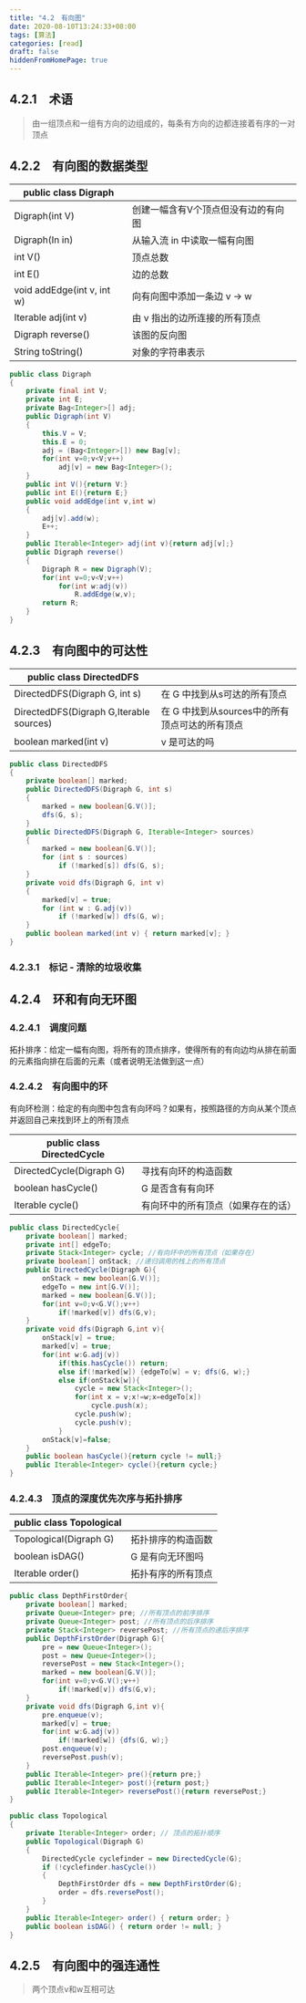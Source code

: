 ```yaml
---
title: "4.2　有向图"
date: 2020-08-10T13:24:33+08:00
tags: [算法]
categories: [read]
draft: false
hiddenFromHomePage: true
---
```


## 4.2.1　术语
>由一组顶点和一组有方向的边组成的，每条有方向的边都连接着有序的一对顶点
## 4.2.2　有向图的数据类型
| public class Digraph         |                                     |
| ---------------------------- | ----------------------------------- |
| Digraph(int V)               | 创建一幅含有V个顶点但没有边的有向图 |
| Digraph(In in)               | 从输入流 in 中读取一幅有向图        |
| int V()                      | 顶点总数                            |
| int E()                      | 边的总数                            |
| void addEdge(int v, int w)   | 向有向图中添加一条边 v → w          |
| Iterable<Integer> adj(int v) | 由 v 指出的边所连接的所有顶点       |
| Digraph reverse()            | 该图的反向图                        |
| String toString()            | 对象的字符串表示                    |

```java
public class Digraph
{
    private final int V;
    private int E;
    private Bag<Integer>[] adj;
    public Digraph(int V)
    {
        this.V = V;
        this.E = 0;
        adj = (Bag<Integer>[]) new Bag[v];
        for(int v=0;v<V;v++)
            adj[v] = new Bag<Integer>();
    }
    public int V(){return V:}
    public int E(){return E;}
    public void addEdge(int v,int w)
    {
        adj[v].add(w);
        E++;
    }
    public Iterable<Integer> adj(int v){return adj[v];}
    public Digraph reverse()
    {
        Digraph R = new Digraph(V);
        for(int v=0;v<V;v++)
            for(int w:adj(v))
                R.addEdge(w,v);
        return R;
    }
}
```
## 4.2.3　有向图中的可达性
| public class DirectedDFS                         |                                                |
| ------------------------------------------------ | ---------------------------------------------- |
| DirectedDFS(Digraph G, int s)                    | 在 G 中找到从s可达的所有顶点                   |
| DirectedDFS(Digraph G,Iterable<Integer> sources) | 在 G 中找到从sources中的所有顶点可达的所有顶点 |
| boolean marked(int v)                            | v 是可达的吗                                   |

```java
public class DirectedDFS
{
    private boolean[] marked;
    public DirectedDFS(Digraph G, int s)
    {
        marked = new boolean[G.V()];
        dfs(G, s);
    }
    public DirectedDFS(Digraph G, Iterable<Integer> sources)
    {
        marked = new boolean[G.V()];
        for (int s : sources)
            if (!marked[s]) dfs(G, s);
    }
    private void dfs(Digraph G, int v)
    {
        marked[v] = true;
        for (int w : G.adj(v))
            if (!marked[w]) dfs(G, w);
    }
    public boolean marked(int v) { return marked[v]; }
}
```
### 4.2.3.1　标记 - 清除的垃圾收集
## 4.2.4　环和有向无环图
### 4.2.4.1　调度问题
拓扑排序：给定一幅有向图，将所有的顶点排序，使得所有的有向边均从排在前面的元素指向排在后面的元素（或者说明无法做到这一点）
### 4.2.4.2　有向图中的环
有向环检测：给定的有向图中包含有向环吗？如果有，按照路径的方向从某个顶点并返回自己来找到环上的所有顶点

| public class DirectedCycle |                                    |
| -------------------------- | ---------------------------------- |
| DirectedCycle(Digraph G)   | 寻找有向环的构造函数               |
| boolean hasCycle()         | G 是否含有有向环                   |
| Iterable<Integer> cycle()  | 有向环中的所有顶点（如果存在的话） |

```java
public class DirectedCycle{
    private boolean[] marked;
    private int[] edgeTo;
    private Stack<Integer> cycle; //有向环中的所有顶点（如果存在）
    private boolean[] onStack; //递归调用的栈上的所有顶点
    public DirectedCycle(Digraph G){
        onStack = new boolean[G.V()];
        edgeTo = new int[G.V()];
        marked = new boolean[G.V()];
        for(int v=0;v<G.V();v++)
            if(!marked[v]) dfs(G,v);
    }
    private void dfs(Digraph G,int v){
        onStack[v] = true;
        marked[v] = true;
        for(int w:G.adj(v))
            if(this.hasCycle()) return;
            else if(!marked[w]) {edgeTo[w] = v; dfs(G, w);}
            else if(onStack[w]){
                cycle = new Stack<Integer>();
                for(int x = v;x!=w;x=edgeTo[x])
                    cycle.push(x);
                cycle.push(w);
                cycle.push(v);
            }
        onStack[v]=false;
    }
    public boolean hasCycle(){return cycle != null;}
    public Iterable<Integer> cycle(){return cycle;}
}
```
### 4.2.4.3　顶点的深度优先次序与拓扑排序
| public class Topological  |                    |
| ------------------------- | ------------------ |
| Topological(Digraph G)    | 拓扑排序的构造函数 |
| boolean isDAG()           | G 是有向无环图吗   |
| Iterable<Integer> order() | 拓扑有序的所有顶点 |

```java
public class DepthFirstOrder{
    private boolean[] marked;
    private Queue<Integer> pre; //所有顶点的前序排序
    private Queue<Integer> post; //所有顶点的后序排序
    private Stack<Integer> reversePost; //所有顶点的递后序排序
    public DepthFirstOrder(Digraph G){
        pre = new Queue<Integer>();
        post = new Queue<Integer>();
        reversePost = new Stack<Integer>();
        marked = new boolean[G.V()];
        for(int v=0;v<G.V();v++)
            if(!marked[v]) dfs(G,v);
    }
    private void dfs(Digraph G,int v){
        pre.enqueue(v);
        marked[v] = true;
        for(int w:G.adj(v))
            if(!marked[w]) {dfs(G, w);}
        post.enqueue(v);
        reversePost.push(v);
    }
    public Iterable<Integer> pre(){return pre;}
    public Iterable<Integer> post(){return post;}
    public Iterable<Integer> reversePost(){return reversePost;}
}

public class Topological
{
    private Iterable<Integer> order; // 顶点的拓扑顺序
    public Topological(Digraph G)
    {
        DirectedCycle cyclefinder = new DirectedCycle(G);
        if (!cyclefinder.hasCycle())
        {
            DepthFirstOrder dfs = new DepthFirstOrder(G);
            order = dfs.reversePost();
        }
    }
    public Iterable<Integer> order() { return order; }
    public boolean isDAG() { return order != null; }
}
```
## 4.2.5　有向图中的强连通性
>两个顶点v和w互相可达
